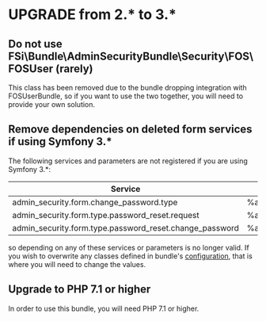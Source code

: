 # UPGRADE from 2.* to 3.*

## Do not use FSi\Bundle\AdminSecurityBundle\Security\FOS\FOSUser (rarely)

This class has been removed due to the bundle dropping integration with FOSUserBundle,
so if you want to use the two together, you will need to provide your own solution.

## Remove dependencies on deleted form services if using Symfony 3.*

The following services and parameters are not registered if you are using Symfony 3.*:

<table>    
    <thead>
        <tr>
            <th>Service</th>
            <th>Parameter</th>
        </tr>
    </thead>
    <tbody>
        <tr>
            <td>admin_security.form.change_password.type</td>
            <td>%admin_security.form.change_password.type.class%</td>
        </tr>
        <tr>
            <td>admin_security.form.type.password_reset.request</td>
            <td>%admin_security.form.type.password_reset.request.class%</td>
        </tr>
        <tr>
            <td>admin_security.form.type.password_reset.change_password</td>
            <td>%admin_security.form.type.password_reset.change_password.class%</td>
        </tr>
    </tbody>
</table>

so depending on any of these services or parameters is no longer valid. If you wish
to overwrite any classes defined in bundle's [configuration](configuration.md),
that is where you will need to change the values.

## Upgrade to PHP 7.1 or higher

In order to use this bundle, you will need PHP 7.1 or higher.
